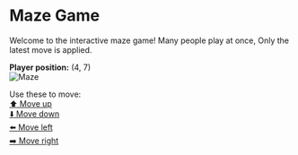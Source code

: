 # Maze Game  
Welcome to the interactive maze game! Many people play at once, Only the latest move is applied.

**Player position:** (4, 7)  
![Maze](https://recognize-instructor-criteria-other.trycloudflare.com/images/pos_4_7.png?t=1760507994477)

Use these to move:  
[⬆️ Move up](https://recognize-instructor-criteria-other.trycloudflare.com/move/4_7_w)  
[⬇️ Move down](https://recognize-instructor-criteria-other.trycloudflare.com/move/4_7_s)  
[⬅️ Move left](https://recognize-instructor-criteria-other.trycloudflare.com/move/4_7_a)  
[➡️ Move right](https://recognize-instructor-criteria-other.trycloudflare.com/move/4_7_d)
